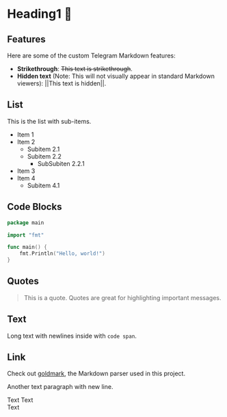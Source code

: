 # Heading1 🎉

## Features
Here are some of the custom Telegram Markdown features:
- **Strikethrough**: ~~This text is strikethrough~~.
- **Hidden text** (Note: This will not visually appear in standard Markdown viewers): ||This text is hidden||.

## List
This is the list with sub-items.
- Item 1
- Item 2
    - Subitem 2.1
    - Subitem 2.2
      - SubSubiten 2.2.1
- Item 3
- Item 4
  - Subitem 4.1

## Code Blocks
```go
package main

import "fmt"

func main() {
    fmt.Println("Hello, world!")
}
```

## Quotes
> This is a quote. Quotes are great for highlighting important messages.

## Text
Long text with  newlines inside with `code span`. 

## Link
Check out [goldmark](https://github.com/yuin/goldmark), the Markdown parser used in this project.

Another text paragraph with new line.

Text  Text  
Text